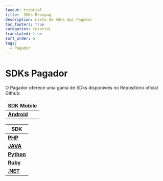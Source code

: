```yaml
---
layout: tutorial
title:  SDKs Braspag
description: Lista de Sdks Api Pagador
toc_footers: true
categories: tutorial
translated: true
sort_order: 5
tags:
  - Pagador
---
```


# SDKs Pagador

O Pagador oferece uma gama de SDks disponiveis no Repositório oficial Github:

|SDK Mobile                                                        |
|------------------------------------------------------------------|
|[**Android**](ttps://github.com/Braspag/BraspagApiAndroidSdk)     |

|SDK                                                               |
|------------------------------------------------------------------|
|[**PHP**](https://github.com/Braspag/BraspagApiPhpSdk)            |
|[**JAVA**](https://github.com/Braspag/BraspagApiJavaSdk)          |
|[**Python**](https://github.com/DeveloperCielo/API-3.0-Python)    |
|[**Ruby**](https://github.com/Braspag/BraspagApiRubySdk)          |
|[**.NET**](https://github.com/Braspag/BraspagApiDotNetSdk)        |
